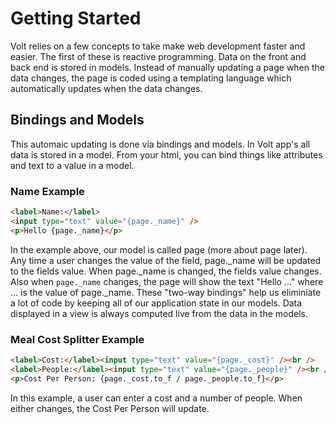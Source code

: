 # Getting Started

Volt relies on a few concepts to take make web development faster and easier.  The first of these is reactive programming.  Data on the front and back end is stored in models.  Instead of manually updating a page when the data changes, the page is coded using a templating language which automatically updates when the data changes.

## Bindings and Models

This automaic updating is done via bindings and models.  In Volt app's all data is stored in a model.  From your html, you can bind things like attributes and text to a value in a model.

### Name Example

```html
<label>Name:</label>
<input type="text" value="{page._name}" />
<p>Hello {page._name}</p>
```

In the example above, our model is called page (more about page later).  Any time a user changes the value of the field, page._name will be updated to the fields value.  When page._name is changed, the fields value changes.  Also when ```page._name``` changes, the page will show the text "Hello ..." where ... is the value of page._name.  These "two-way bindings" help us eliminiate a lot of code by keeping all of our application state in our models.  Data displayed in a view is always computed live from the data in the models.

### Meal Cost Splitter Example

```html
<label>Cost:</label><input type="text" value="{page._cost}" /><br />
<label>People:</label><input type="text" value="{page._people}" /><br />
<p>Cost Per Person: {page._cost.to_f / page._people.to_f}</p>
```
In this example, a user can enter a cost and a number of people.  When either changes, the Cost Per Person will update.

###
